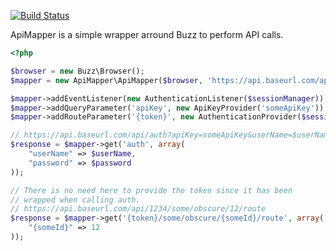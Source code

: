 [![Build Status](https://secure.travis-ci.org/rgsystemes/apimapper.png?branch=master)](http://travis-ci.org/rgsystemes/apimapper)

ApiMapper is a simple wrapper arround Buzz to perform API calls.

```php
<?php

$browser = new Buzz\Browser();
$mapper = new ApiMapper\ApiMapper($browser, 'https://api.baseurl.com/api');

$mapper->addEventListener(new AuthenticationListener($sessionManager));
$mapper->addQueryParameter('apiKey', new ApiKeyProvider('someApiKey'));
$mapper->addRouteParameter('{token}', new AuthenticationProvider($sessionManager));

// https://api.baseurl.com/api/auth?apiKey=someApiKey&userName=$userName&password=$password
$response = $mapper->get('auth', array(
    "userName" => $userName,
	"password" => $password
));

// There is no need here to provide the token since it has been
// wrapped when calling auth.
// https://api.baseurl.com/api/1234/some/obscure/12/route
$response = $mapper->get('{token}/some/obscure/{someId}/route', array(
    "{someId}" => 12
));
```
